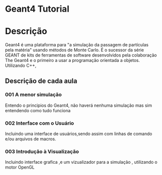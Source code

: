 # Geant4 Tutorial

# Descrição
Geant4 é uma plataforma para "a simulação da passagem de partículas pela matéria" usando métodos de Monte Carlo. É o sucessor da série GEANT de kits de ferramentas de software desenvolvidos pela colaboração The Geant4 e o primeiro a usar a programação orientada a objetos. Utilizando C++,


## Descrição de cada aula 
 ### 001 A menor simulação
 Entendo o principios do Geant4, não haverá nenhuma simulação mas sim entendendo como tudo funciona 
 ### 002 Interface com o Usuário
 Incluindo uma interface de usuários,sendo assim com linhas de comando e/ou arquivos de macros.
 ### 003 Introdução à Visualização
 Incluindo interface grafica ,e um vizualizador para a simulação , utilizando o motor OpenGL
 

 
